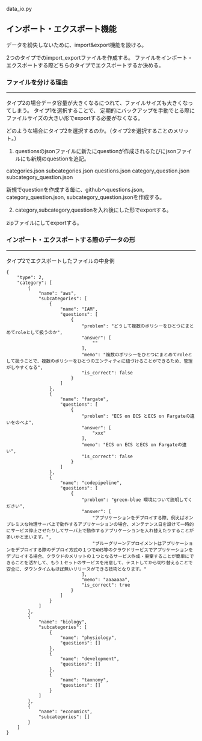 data_io.py

## インポート・エクスポート機能

データを紛失しないために、import&export機能を設ける。

2つのタイプでのimport_exportファイルを作成する。
ファイルをインポート・エクスポートする際どちらのタイプでエクスポートするか決める。

### ファイルを分ける理由<hr>
タイプ2の場合データ容量が大きくなるにつれて、ファイルサイズも大きくなってしまう。
タイプ1を選択することで、
定期的にバックアップを手動でとる際にファイルサイズの大きい形でexportする必要がなくなる。

どのような場合にタイプ2を選択するのか。（タイプ2を選択することのメリット。）

1. questionsのjsonファイルに新たにquestionが作成されるたびにjsonファイルにも新規のquestionを追記。

categories.json
subcategories.json
questions.json
category_question.json
subcategory_question.json

新規でquestionを作成する毎に、githubへquestions.json, category_question.json, subcategory_question.jsonを作成する。


2. category,subcategory,questionを入れ後にした形でexportする。


zipファイルにしてexportする。


### インポート・エクスポートする際のデータの形<hr>
タイプ2でエクスポートしたファイルの中身例

```
{
    "type": 2,
    "category": [
        {
            "name": "aws",
            "subcategories": [
                {
                    "name": "IAM",
                    "questions": [
                        {
                            "problem": "どうして複数のポリシーをひとつにまとめてroleとして扱うのか",
                            "answer": [
                                ""
                            ],
                            "memo": "複数のポリシーをひとつにまとめてroleとして扱うことで、複数のポリシーをひとつのエンティティに紐づけることができるため、管理がしやすくなる",
                            "is_correct": false
                        }
                    ]
                },
                {
                    "name": "fargate",
                    "questions": [
                        {
                            "problem": "ECS on ECS とECS on Fargateの違いをのべよ",
                            "answer": [
                                "xxx"
                            ],
                            "memo": "ECS on ECS とECS on Fargateの違い",
                            "is_correct": false
                        }
                    ]
                },
                {
                    "name": "codepipeline",
                    "questions": [
                        {
                            "problem": "green-blue 環境について説明してください",
                            "answer": [
                                "アプリケーションをデプロイする際、例えばオンプレミスな物理サーバ上で動作するアプリケーションの場合、メンテナンス日を設けて一時的にサービス停止させたりしてサーバ上で動作するアプリケーションを入れ替えたりすることが多いかと思います。",
                                "ブルーグリーンデプロイメントはアプリケーションをデプロイする際のデプロイ方式の１つでAWS等のクラウドサービスでアプリケーションをデプロイする場合、クラウドのメリットの１つとなるサービス作成・廃棄することが簡単にできることを活かして、もう１セットのサービスを用意して、テストしてから切り替えることで安全に、ダウンタイムもほぼ無いリリースができる技術となります。"
                            ],
                            "memo": "aaaaaaa",
                            "is_correct": true
                        }
                    ]
                }
            ]
        },
        {
            "name": "biology",
            "subcategories": [
                {
                    "name": "physiology",
                    "questions": []
                },
                {
                    "name": "development",
                    "questions": []
                },
                {
                    "name": "taxnomy",
                    "questions": []
                }
            ]
        },
        {
            "name": "economics",
            "subcategories": []
        }
    ]
}
```